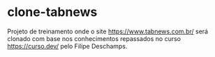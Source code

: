 # clone-tabnews
Projeto de treinamento onde o site https://www.tabnews.com.br/ será clonado com base nos conhecimentos repassados no curso https://curso.dev/ pelo Filipe Deschamps. 
